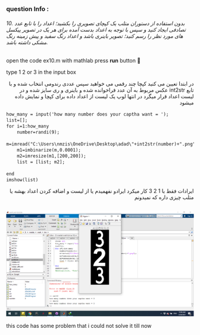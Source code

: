 
### question Info :

###### 10. بدون استفاده از دستوران متلب یک کپچای تصویری را بکشید؛ اعداد را با تابع عدد تصادفی ایجاد کنید و سپس با توجه به اعداد بدست آمده برای هر یک در تصویر پیکسل های مورد نظر را رسم کنید؛ تصویر باینری باشد و اعداد رنگ سفید و پیش زمینه رنگ مشکی داشته باشد.

open the code ex10.m with mathlab press **run** button :rocket: 

type 1 2 or 3 in the input box

<div dir = "rtl">
در ابتدا تعیین می کنید کپچا چند رقمی می خواهید
سپس عددی رندومی انتخاب شده و با تابع 
int2str
عکس مربوط به آن عدد فراخوانده شده و باینری و ری سایز شده و در لیست اعداد قرار میگرد 
در انتها لوپ یک لیست از اعداد داده برای کپچا و نمایش داده میشود
</div>

```
how_many = input('how many number does your captha want = ');
list=[];
for i=1:how_many 
    number=randi(9);
    m=imread("C:\Users\nmzis\OneDrive\Desktop\adad\"+int2str(number)+".png");
    m1=imbinarize(m,0.0001);
    m2=imresize(m1,[200,200]);
    list = [list; m2]; 

end
imshow(list)

```

<div dir = "rtl">
ایرادات
فقط با 1 2 3 کار میکرد ایرادو نفهمیدم یا از لیست و اضافه کردن اعداد بهشه یا متلب چیزی داره که نمیدونم 
</div>

```

```

![img](https://github.com/semnan-university-ai/image-processing-class/blob/main/excersiecs/mohammadhoseinazad/10/ex10.png)

this code has some problem that i could not solve it till now